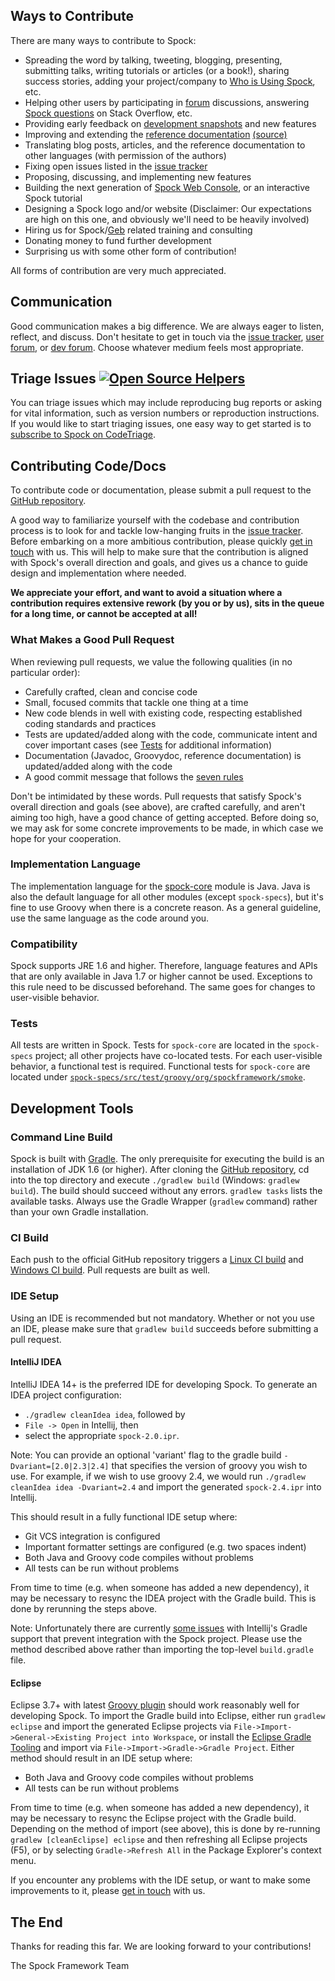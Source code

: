 ## Ways to Contribute

There are many ways to contribute to Spock:

* Spreading the word by talking, tweeting, blogging, presenting, submitting talks, writing tutorials or articles (or a book!), sharing success stories, adding your project/company to [Who is Using Spock](https://wiki.spockframework.org/WhoIsUsingSpock), etc.
* Helping other users by participating in [forum](https://forum.spockframework.org) discussions, answering [Spock questions](https://stackoverflow.com/questions/tagged/spock) on Stack Overflow, etc.
* Providing early feedback on [development snapshots](https://oss.sonatype.org/content/repositories/snapshots/org/spockframework/) and new features
* Improving and extending the [reference documentation](https://docs.spockframework.org) [(source)](https://github.com/spockframework/spock/tree/master/docs)
* Translating blog posts, articles, and the reference documentation to other languages (with permission of the authors)
* Fixing open issues listed in the [issue tracker](https://issues.spockframework.org)
* Proposing, discussing, and implementing new features
* Building the next generation of [Spock Web Console](https://webconsole.spockframework.org), or an interactive Spock tutorial
* Designing a Spock logo and/or website (Disclaimer: Our expectations are high on this one, and obviously we'll need to be heavily involved)
* Hiring us for Spock/[Geb](https://gebish.org) related training and consulting
* Donating money to fund further development
* Surprising us with some other form of contribution!

All forms of contribution are very much appreciated.

## Communication

Good communication makes a big difference. We are always eager to listen, reflect, and discuss. Don't hesitate to get in touch via the [issue tracker](https://issues.spockframework.org), [user forum](https://forum.spockframework.org), or [dev forum](https://dev-forum.spockframework.org). Choose whatever medium feels most appropriate.

## Triage Issues [![Open Source Helpers](https://www.codetriage.com/spockframework/spock/badges/users.svg)](https://www.codetriage.com/spockframework/spock)

You can triage issues which may include reproducing bug reports or asking for vital information, such as version numbers or reproduction instructions. If you would like to start triaging issues, one easy way to get started is to [subscribe to Spock on CodeTriage](https://www.codetriage.com/spockframework/spock).

## Contributing Code/Docs

To contribute code or documentation, please submit a pull request to the [GitHub repository](https://github.com/spockframework/spock).

A good way to familiarize yourself with the codebase and contribution process is to look for and tackle low-hanging fruits in the [issue tracker](https://issues.spockframework.org). Before embarking on a more ambitious contribution, please quickly [get in touch](#communication) with us. This will help to make sure that the contribution is aligned with Spock's overall direction and goals, and gives us a chance to guide design and implementation where needed.

**We appreciate your effort, and want to avoid a situation where a contribution requires extensive rework (by you or by us), sits in the queue for a long time, or cannot be accepted at all!**

### What Makes a Good Pull Request

When reviewing pull requests, we value the following qualities (in no particular order):

* Carefully crafted, clean and concise code
* Small, focused commits that tackle one thing at a time
* New code blends in well with existing code, respecting established coding standards and practices
* Tests are updated/added along with the code, communicate intent and cover important cases (see [Tests](#tests) for additional information)
* Documentation (Javadoc, Groovydoc, reference documentation) is updated/added along with the code
* A good commit message that follows the [seven rules](https://chris.beams.io/posts/git-commit/)

Don't be intimidated by these words. Pull requests that satisfy Spock's overall direction and goals (see above), are crafted carefully, and aren't aiming too high, have a good chance of getting accepted. Before doing so, we may ask for some concrete improvements to be made, in which case we hope for your cooperation.

### Implementation Language

The implementation language for the [spock-core](https://github.spockframework.org/spock/tree/master/spock-core) module is Java. Java is also the default language for all other modules (except `spock-specs`), but it's fine to use Groovy when there is a concrete reason. As a general guideline, use the same language as the code around you.

### Compatibility

Spock supports JRE 1.6 and higher. Therefore, language features and APIs that are only available in Java 1.7 or higher cannot be used. Exceptions to this rule need to be discussed beforehand. The same goes for changes to user-visible behavior.

### Tests

All tests are written in Spock. Tests for `spock-core` are located in the `spock-specs` project; all other projects have co-located tests. For each user-visible behavior, a functional test is required. Functional tests for `spock-core` are located under [`spock-specs/src/test/groovy/org/spockframework/smoke`](https://github.spockframework.org/spock/tree/master/spock-specs/src/test/groovy/org/spockframework/smoke).

## Development Tools

### Command Line Build

Spock is built with [Gradle](https://www.gradle.org). The only prerequisite for executing the build is an installation of JDK 1.6 (or higher). After cloning the [GitHub repository](https://github.com/spockframework/spock), cd into the top directory and execute `./gradlew build` (Windows: `gradlew build`). The build should succeed without any errors. `gradlew tasks` lists the available tasks. Always use the Gradle Wrapper (`gradlew` command) rather than your own Gradle installation.

### CI Build

Each push to the official GitHub repository triggers a [Linux CI build](https://builds.spockframework.org) and [Windows CI build](https://winbuilds.spockframework.org). Pull requests are built as well.

### IDE Setup

Using an IDE is recommended but not mandatory. Whether or not you use an IDE, please make sure that `gradlew build` succeeds before submitting a pull request.

#### IntelliJ IDEA

IntelliJ IDEA 14+ is the preferred IDE for developing Spock. To generate an IDEA project configuration:

* `./gradlew cleanIdea idea`, followed by
* `File -> Open` in Intellij, then
* select the appropriate `spock-2.0.ipr`.

Note: You can provide an optional 'variant' flag to the gradle build `-Dvariant=[2.0|2.3|2.4]` that specifies the version of groovy you wish to use. For example, if we wish to use groovy 2.4, we would run `./gradlew cleanIdea idea -Dvariant=2.4` and import the generated `spock-2.4.ipr` into Intellij.

This should result in a fully functional IDE setup where:

* Git VCS integration is configured
* Important formatter settings are configured (e.g. two spaces indent)
* Both Java and Groovy code compiles without problems
* All tests can be run without problems

From time to time (e.g. when someone has added a new dependency), it may be necessary to resync the IDEA project with the Gradle build. This is done by rerunning the steps above.

Note: Unfortunately there are currently [some issues](https://github.com/spockframework/spock/issues/70) with Intellij's Gradle support that prevent integration with the Spock project. Please use the method described above rather than importing the top-level `build.gradle` file.

#### Eclipse

Eclipse 3.7+ with latest [Groovy plugin](https://github.com/groovy/groovy-eclipse/wiki) should work reasonably well for developing Spock. To import the Gradle build into Eclipse, either run `gradlew eclipse` and import the generated Eclipse projects via `File->Import->General->Existing Project into Workspace`, or install the [Eclipse Gradle Tooling](https://github.com/spring-projects/eclipse-integration-gradle/) and import via `File->Import->Gradle->Gradle Project`. Either method should result in an IDE setup where:

* Both Java and Groovy code compiles without problems
* All tests can be run without problems

From time to time (e.g. when someone has added a new dependency), it may be necessary to resync the Eclipse project with the Gradle build. Depending on the method of import (see above), this is done by re-running `gradlew [cleanEclipse] eclipse` and then refreshing all Eclipse projects (F5), or by selecting `Gradle->Refresh All` in the Package Explorer's context menu.

If you encounter any problems with the IDE setup, or want to make some improvements to it, please [get in touch](#communication) with us.

## The End

Thanks for reading this far. We are looking forward to your contributions!

The Spock Framework Team


